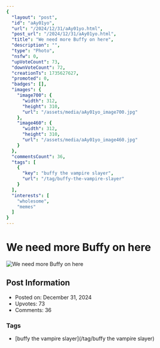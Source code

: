 ```yaml
---
{
  "layout": "post",
  "id": "aAy01yo",
  "url": "/2024/12/31/aAy01yo.html",
  "post_url": "/2024/12/31/aAy01yo.html",
  "title": "We need more Buffy on here",
  "description": "",
  "type": "Photo",
  "nsfw": 0,
  "upVoteCount": 73,
  "downVoteCount": 72,
  "creationTs": 1735627627,
  "promoted": 0,
  "badges": [],
  "images": {
    "image700": {
      "width": 312,
      "height": 310,
      "url": "/assets/media/aAy01yo_image700.jpg"
    },
    "image460": {
      "width": 312,
      "height": 310,
      "url": "/assets/media/aAy01yo_image460.jpg"
    }
  },
  "commentsCount": 36,
  "tags": [
    {
      "key": "buffy the vampire slayer",
      "url": "/tag/buffy-the-vampire-slayer"
    }
  ],
  "interests": [
    "wholesome",
    "memes"
  ]
}
---
```


# We need more Buffy on here

![We need more Buffy on here](/assets/media/aAy01yo_image700.jpg)

## Post Information

- Posted on: December 31, 2024
- Upvotes: 73
- Comments: 36

### Tags

- [buffy the vampire slayer](/tag/buffy the vampire slayer)
